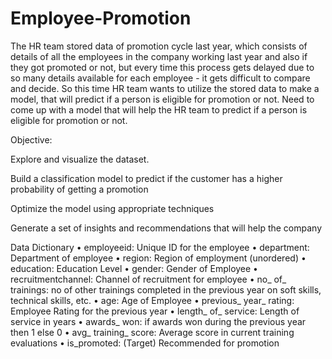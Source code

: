 # Employee-Promotion
The HR team stored data of promotion cycle last year, which consists of details of all the employees in the company working last year and also if they got promoted or not, but every time this process gets delayed due to so many details available for each employee - it gets difficult to compare and decide.
So this time HR team wants to utilize the stored data to make a model, that will predict if a person is eligible for promotion or not.
Need to come up with a model that will help the HR team to predict if a person is eligible for promotion or not.

Objective:

Explore and visualize the dataset.

Build a classification model to predict if the customer has a higher probability of getting a promotion

Optimize the model using appropriate techniques

Generate a set of insights and recommendations that will help the company

Data Dictionary
• employeeid: Unique ID for the employee 
• department: Department of employee 
• region: Region of employment (unordered) 
• education: Education Level 
• gender: Gender of Employee 
• recruitmentchannel: Channel of recruitment for employee
• no_ of_ trainings: no of other trainings completed in the previous year on soft skills, technical skills, etc.
• age: Age of Employee
• previous_ year_ rating: Employee Rating for the previous year
• length_ of_ service: Length of service in years
• awards_ won: if awards won during the previous year then 1 else 0
• avg_ training_ score: Average score in current training evaluations
• is_promoted: (Target) Recommended for promotion
